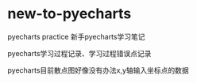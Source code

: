 # new-to-pyecharts
pyecharts practice 新手pyecharts学习笔记

pyecharts学习过程记录、学习过程错误点记录

pyecharts目前散点图好像没有办法x,y轴输入坐标点的数据
